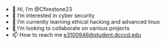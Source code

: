 - 👋 Hi, I’m @Cfirestone23
- 👀 I’m interested in cyber security
- 🌱 I’m currently learning ethical hacking and advanced linux
- 💞️ I’m looking to collaborate on various projects
- 📫 How to reach me e3100946@student.dcccd.edu

<!---
Cfirestone23/Cfirestone23 is a ✨ special ✨ repository because its `README.md` (this file) appears on your GitHub profile.
You can click the Preview link to take a look at your changes.
--->
